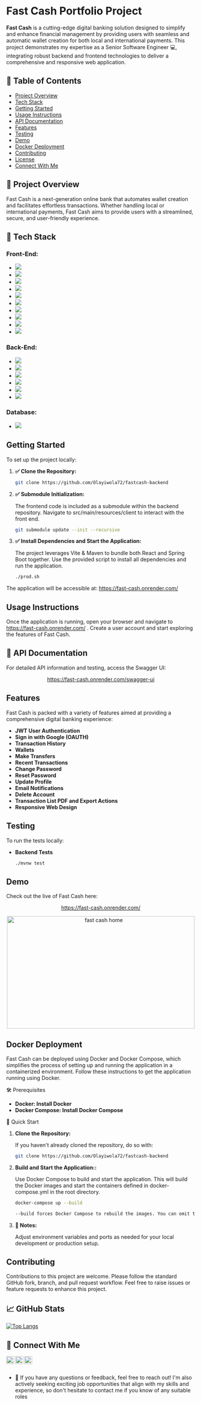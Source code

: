 # **Fast Cash Portfolio Project**

**Fast Cash** is a cutting-edge digital banking solution designed to simplify and enhance financial management by providing users with seamless and automatic wallet creation for both local and international payments. This project demonstrates my expertise as a Senior Software Engineer 💻, integrating robust backend and frontend technologies to deliver a comprehensive and responsive web application.

## **🔭 Table of Contents**
- [Project Overview](#-project-overview)
- [Tech Stack](#-tech-stack)
- [Getting Started](#getting-started)
- [Usage Instructions](#usage-instructions)
- [API Documentation](#-api-documentation)
- [Features](#features)
- [Testing](#testing)
- [Demo](#demo)
- [Docker Deployment](#docker-deployment)
- [Contributing](#contributing)
- [License](#license)
- [Connect With Me](#-connect-with-me)

## **🌱 Project Overview**
Fast Cash is a next-generation online bank that automates wallet creation and facilitates effortless transactions. Whether handling local or international payments, Fast Cash aims to provide users with a streamlined, secure, and user-friendly experience.

## **💼 Tech Stack**
### **Front-End:**
- **![](https://img.shields.io/badge/Code-React-informational?style=flat&logo=react&color=61DAFB)**
- **![](https://img.shields.io/badge/Code-Redux-informational?style=flat&logo=Redux&color=764ABC)**
- **![](https://img.shields.io/badge/Code-TypeScript-informational?style=flat&logo=TypeScript&color=F7DF1E)**
- **![](https://img.shields.io/badge/Style-Bootstrap-informational?style=flat&logo=Bootstrap&color=7952B3)**
- **![](https://img.shields.io/badge/Style-CSS3-informational?style=flat&logo=CSS3&color=1572B6)**
- **![](https://img.shields.io/badge/Code-HTML5-informational?style=flat&logo=HTML5&color=E34F26)**
- **![](https://img.shields.io/badge/Tools-Vite-informational?style=flat&logo=Vite&color=F24E1E)**
- **![](https://img.shields.io/badge/Tools-NPM-informational?style=flat&logo=NPM&color=CB3837)**
- **![](https://img.shields.io/badge/Tools-Git-informational?style=flat&logo=Git&color=F05032)**
- **![](https://img.shields.io/badge/Tools-GitHub-informational?style=flat&logo=GitHub&color=181717)**
### **Back-End:**
- **![](https://img.shields.io/badge/Code-Spring_Boot-informational?style=flat&logo=Spring-Boot&color=DB7093)**
- **![](https://img.shields.io/badge/Code-Spring_JPA-informational?style=flat&logo=Spring-JPA&color=CC342D)**
- **![](https://img.shields.io/badge/Code-Spring_Security-informational?style=flat&logo=Spring-Security&color=CC0000)**
- **![](https://img.shields.io/badge/Test-JUnit5-informational?style=flat&logo=JUnit5&color=003B57)**
- **![](https://img.shields.io/badge/Tools-Maven-informational?style=flat&logo=Maven&color=430098)**
- **![](https://img.shields.io/badge/Code-Thymeleaf-informational?style=flat&logo=Thymeleaf&color=E34F26)**

### **Database:**
- **![](https://img.shields.io/badge/Code-MySQL-informational?style=flat&logo=MySQL&color=336791)**

## **Getting Started**
To set up the project locally:

1. **✅ Clone the Repository:**

      ```sh
      git clone https://github.com/Olayiwola72/fastcash-backend

1. **✅ Submodule Initialization:**

   The frontend code is included as a submodule within the backend repository. Navigate to src/main/resources/client to interact with the front end.

      ```sh 
      git submodule update --init --recursive

1. **✅ Install Dependencies and Start the Application:**

   The project leverages Vite & Maven to bundle both React and Spring Boot together. Use the provided script to install all dependencies and run the application.

      ```sh
   ./prod.sh

The application will be accessible at: <a href="https://fast-cash.onrender.com/ " target="_blank">https://fast-cash.onrender.com/ </a>

## **Usage Instructions**
Once the application is running, open your browser and navigate to <a href="https://fast-cash.onrender.com/ " target="_blank">https://fast-cash.onrender.com/ </a>. Create a user account and start exploring the features of Fast Cash.

## **📝 API Documentation**
For detailed API information and testing, access the Swagger UI:

<p align="center">
   <a href="https://fast-cash.onrender.com/swagger-ui" target="_blank">https://fast-cash.onrender.com/swagger-ui</a>
</p>

## **Features**

Fast Cash is packed with a variety of features aimed at providing a comprehensive digital banking experience:

- **JWT User Authentication**
- **Sign in with Google (OAUTH)**
- **Transaction History**
- **Wallets**
- **Make Transfers**
- **Recent Transactions**
- **Change Password**
- **Reset Password**
- **Update Profile**
- **Email Notifications**
- **Delete Account**
- **Transaction List PDF and Export Actions**
- **Responsive Web Design**

## **Testing**
To run the tests locally:

- **Backend Tests**

   ```sh
   ./mvnw test

## **Demo**
Check out the live  of Fast Cash here:

<p align="center">
   <a href="https://fast-cash.onrender.com/" target="_blank">https://fast-cash.onrender.com/</a>
</p>

<p align="center">
   <img
      width="500"
      height="300"
      alt="fast cash home"
      src="https://github.com/Olayiwola72/my-profile/blob/main/fastcash.png"
   />
</p>

## **Docker Deployment**
Fast Cash can be deployed using Docker and Docker Compose, which simplifies the process of setting up and running the application in a containerized environment. Follow these instructions to get the application running using Docker.

🛠 Prerequisites
- **Docker: Install Docker**
- **Docker Compose: Install Docker Compose**

🚀 Quick Start
1. **Clone the Repository:**

   If you haven't already cloned the repository, do so with:

      ```sh
      git clone https://github.com/Olayiwola72/fastcash-backend

1. **Build and Start the Application::**

   Use Docker Compose to build and start the application. This will build the Docker images and start the containers defined in docker-compose.yml in the root directory.

      ```sh 
      docker-compose up --build

   --build forces Docker Compose to rebuild the images. You can omit this flag if you don't need to rebuild.

1. **📜 Notes:**

   Adjust environment variables and ports as needed for your local development or production setup.

## **Contributing**
Contributions to this project are welcome. Please follow the standard GitHub fork, branch, and pull request workflow. Feel free to raise issues or feature requests to enhance this project.

## **📈 GitHub Stats**

[![Top Langs](https://github-readme-stats.vercel.app/api/top-langs/?username=Olayiwola72&layout=compact)](https://github.com/Olayiwola72)

## **🤝 Connect With Me**

<a href="https://www.linkedin.com/in/olayiwola-akinnagbe-371686172/" target="_blank">
   <img 
      align="left" 
      src="https://github.com/Olayiwola72/my-profile/blob/main/linkedin.png" 
      alt="Olayiwola Akinnagbe | LinkedIn" 
      width="21px"
   />
</a>

<a href="https://twitter.com/OlayiwolaAkinn1" target="_blank">
   <img 
      align="left" 
      src="https://github.com/Olayiwola72/my-profile/blob/main/twitter.png" 
      alt="Olayiwola Akinnagbe | Twitter" 
      width="21px"
   />
</a>

<a href="https://drive.google.com/file/d/10uXqISOnCIMsoLgmxOJor1kdrrflcnAy/view?usp=sharing" target="_blank">
   <img 
      align="left" 
      src="https://github.com/Olayiwola72/my-profile/blob/main/cv.png" 
      alt="Olayiwola Akinnagbe | Resume" 
      width="21px"
   />
</a>

<br>

<br>

- 💬 If you have any questions or feedback, feel free to reach out! I'm also actively seeking exciting job opportunities that align with my skills and experience, so don't hesitate to contact me if you know of any suitable roles
